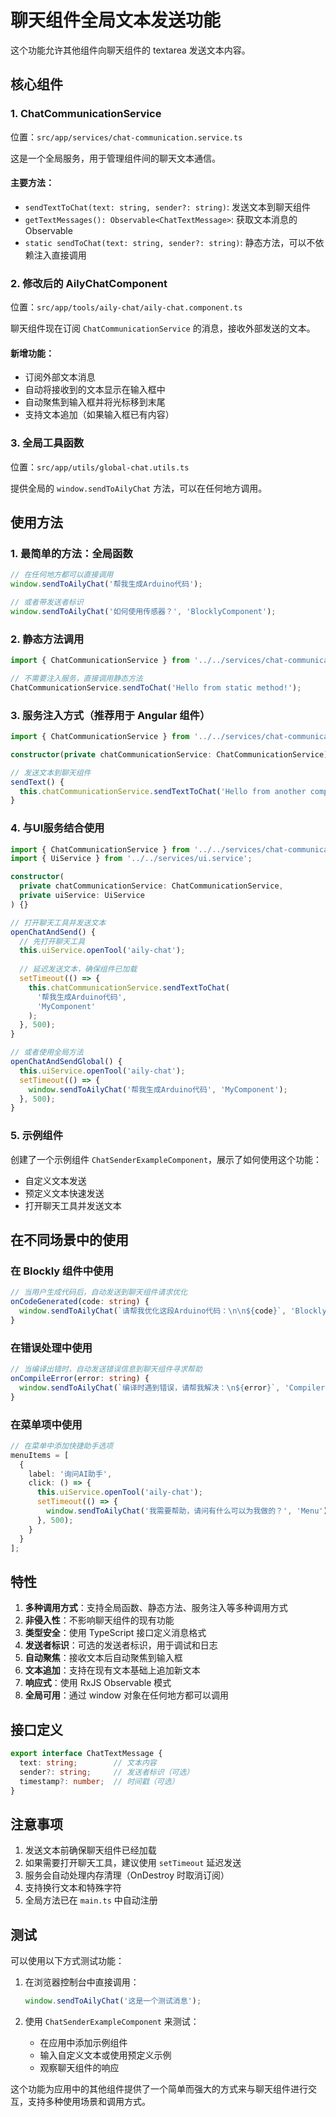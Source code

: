 # 聊天组件全局文本发送功能

这个功能允许其他组件向聊天组件的 textarea 发送文本内容。

## 核心组件

### 1. ChatCommunicationService
位置：`src/app/services/chat-communication.service.ts`

这是一个全局服务，用于管理组件间的聊天文本通信。

#### 主要方法：

- `sendTextToChat(text: string, sender?: string)`: 发送文本到聊天组件
- `getTextMessages(): Observable<ChatTextMessage>`: 获取文本消息的 Observable
- `static sendToChat(text: string, sender?: string)`: 静态方法，可以不依赖注入直接调用

### 2. 修改后的 AilyChatComponent
位置：`src/app/tools/aily-chat/aily-chat.component.ts`

聊天组件现在订阅 `ChatCommunicationService` 的消息，接收外部发送的文本。

#### 新增功能：
- 订阅外部文本消息
- 自动将接收到的文本显示在输入框中
- 自动聚焦到输入框并将光标移到末尾
- 支持文本追加（如果输入框已有内容）

### 3. 全局工具函数
位置：`src/app/utils/global-chat.utils.ts`

提供全局的 `window.sendToAilyChat` 方法，可以在任何地方调用。

## 使用方法

### 1. 最简单的方法：全局函数

```typescript
// 在任何地方都可以直接调用
window.sendToAilyChat('帮我生成Arduino代码');

// 或者带发送者标识
window.sendToAilyChat('如何使用传感器？', 'BlocklyComponent');
```

### 2. 静态方法调用

```typescript
import { ChatCommunicationService } from '../../services/chat-communication.service';

// 不需要注入服务，直接调用静态方法
ChatCommunicationService.sendToChat('Hello from static method!');
```

### 3. 服务注入方式（推荐用于 Angular 组件）

```typescript
import { ChatCommunicationService } from '../../services/chat-communication.service';

constructor(private chatCommunicationService: ChatCommunicationService) {}

// 发送文本到聊天组件
sendText() {
  this.chatCommunicationService.sendTextToChat('Hello from another component!');
}
```

### 4. 与UI服务结合使用

```typescript
import { ChatCommunicationService } from '../../services/chat-communication.service';
import { UiService } from '../../services/ui.service';

constructor(
  private chatCommunicationService: ChatCommunicationService,
  private uiService: UiService
) {}

// 打开聊天工具并发送文本
openChatAndSend() {
  // 先打开聊天工具
  this.uiService.openTool('aily-chat');
  
  // 延迟发送文本，确保组件已加载
  setTimeout(() => {
    this.chatCommunicationService.sendTextToChat(
      '帮我生成Arduino代码',
      'MyComponent'
    );
  }, 500);
}

// 或者使用全局方法
openChatAndSendGlobal() {
  this.uiService.openTool('aily-chat');
  setTimeout(() => {
    window.sendToAilyChat('帮我生成Arduino代码', 'MyComponent');
  }, 500);
}
```

### 5. 示例组件

创建了一个示例组件 `ChatSenderExampleComponent`，展示了如何使用这个功能：

- 自定义文本发送
- 预定义文本快速发送
- 打开聊天工具并发送文本

## 在不同场景中的使用

### 在 Blockly 组件中使用
```typescript
// 当用户生成代码后，自动发送到聊天组件请求优化
onCodeGenerated(code: string) {
  window.sendToAilyChat(`请帮我优化这段Arduino代码：\n\n${code}`, 'BlocklyEditor');
}
```

### 在错误处理中使用
```typescript
// 当编译出错时，自动发送错误信息到聊天组件寻求帮助
onCompileError(error: string) {
  window.sendToAilyChat(`编译时遇到错误，请帮我解决：\n${error}`, 'Compiler');
}
```

### 在菜单项中使用
```typescript
// 在菜单中添加快捷助手选项
menuItems = [
  {
    label: '询问AI助手',
    click: () => {
      this.uiService.openTool('aily-chat');
      setTimeout(() => {
        window.sendToAilyChat('我需要帮助，请问有什么可以为我做的？', 'Menu');
      }, 500);
    }
  }
];
```

## 特性

1. **多种调用方式**：支持全局函数、静态方法、服务注入等多种调用方式
2. **非侵入性**：不影响聊天组件的现有功能
3. **类型安全**：使用 TypeScript 接口定义消息格式
4. **发送者标识**：可选的发送者标识，用于调试和日志
5. **自动聚焦**：接收文本后自动聚焦到输入框
6. **文本追加**：支持在现有文本基础上追加新文本
7. **响应式**：使用 RxJS Observable 模式
8. **全局可用**：通过 window 对象在任何地方都可以调用

## 接口定义

```typescript
export interface ChatTextMessage {
  text: string;        // 文本内容
  sender?: string;     // 发送者标识（可选）
  timestamp?: number;  // 时间戳（可选）
}
```

## 注意事项

1. 发送文本前确保聊天组件已经加载
2. 如果需要打开聊天工具，建议使用 `setTimeout` 延迟发送
3. 服务会自动处理内存清理（OnDestroy 时取消订阅）
4. 支持换行文本和特殊字符
5. 全局方法已在 `main.ts` 中自动注册

## 测试

可以使用以下方式测试功能：

1. 在浏览器控制台中直接调用：
   ```javascript
   window.sendToAilyChat('这是一个测试消息');
   ```

2. 使用 `ChatSenderExampleComponent` 来测试：
   - 在应用中添加示例组件
   - 输入自定义文本或使用预定义示例
   - 观察聊天组件的响应

这个功能为应用中的其他组件提供了一个简单而强大的方式来与聊天组件进行交互，支持多种使用场景和调用方式。
